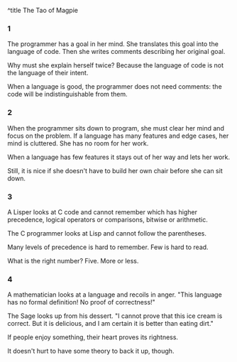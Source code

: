 ^title The Tao of Magpie

### 1

The programmer has a goal in her mind. She translates this goal into the language of code. Then she writes comments describing her original goal.

Why must she explain herself twice? Because the language of code is not the language of their intent.

When a language is good, the programmer does not need comments: the code will be indistinguishable from them.

### 2

When the programmer sits down to program, she must clear her mind and focus on the problem. If a language has many features and edge cases, her mind is cluttered. She has no room for her work.

When a language has few features it stays out of her way and lets her work.

Still, it is nice if she doesn't have to build her own chair before she can sit down.

### 3

A Lisper looks at C code and cannot remember which has higher precedence,
logical operators or comparisons, bitwise or arithmetic.

The C programmer looks at Lisp and cannot follow the parentheses.

Many levels of precedence is hard to remember. Few is hard to read.

What is the right number? Five. More or less.

### 4

A mathematician looks at a language and recoils in anger. "This language has no formal definition! No proof of correctness!"

The Sage looks up from his dessert. "I cannot prove that this ice cream is correct. But it is delicious, and I am certain it is better than eating dirt."

If people enjoy something, their heart proves its rightness.

It doesn't hurt to have some theory to back it up, though.